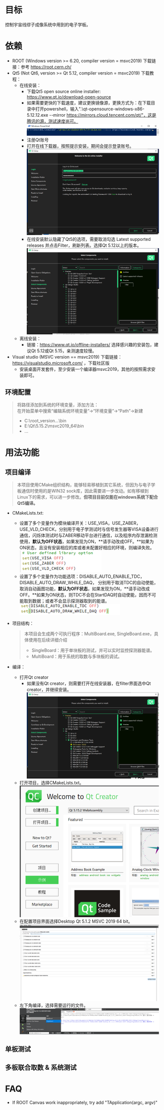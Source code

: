 

# 目标
控制宇宙线缪子成像系统中用到的电子学板。

# 依赖
- ROOT (Windows version >= 6.20, compiler version = msvc2019)
    下载链接：参考 https://root.cern.ch/
- Qt5 (Not Qt6, version >= Qt 5.12, compiler version = msvc2019)
    下载教程：
    - 在线安装：
        - 下载Qt5 open source online installer: https://www.qt.io/download-open-source
        - 如果需要更快的下载速度，建议更换镜像源，更换方式为：在下载目录中打开powershell，输入".\qt-opensource-windows-x86-5.12.12.exe --mirror https://mirrors.cloud.tencent.com/qt/"，这是腾讯的源，测试速度尚可。
        ![alt text](Pictures/image1.png)
        - 注册Qt账号
        - 打开在线下载器，按照提示安装，期间会提示登录账号。
        ![alt text](Pictures/image2.png)
        - 在线安装默认隐藏了Qt5的选项，需要取消勾选 Latest supported releases 并点击Filter，刷新列表。选择Qt 5.12以上的版本。
        ![alt text](Pictures/image3.png)
    - 离线安装：
        - 链接：https://www.qt.io/offline-installers/ 选择感兴趣的安装包，建议Qt 5.12或Qt 5.15，亲测速度较慢。
- Visual studio (MSVC version == msvc2019)
    下载链接：https://visualstudio.microsoft.com/ ，下载社区版
    - 安装桌面开发套件，至少安装一个编译器msvc2019，其他的按照需求安装即可。

## 环境配置
> 将路径添加到系统的环境变量，添加方法：  
在开始菜单中搜索“编辑系统环境变量”->“环境变量”->“Path”->新建
> - C:\root_version...\bin
> - E:\Qt\5.15.2\msvc2019_64\bin
> - ...

# 用法功能
## 项目编译
> 本项目使用CMake组织结构，能够轻易移植到其它系统，但因为与电子学板通信时使用的是WIN32 sock库，因此需要进一步改动。如有移植到Linux下的需求，可以进一步修改。**但项目目前仅能在windows系统下配合Qt5编译。**
- CMakeLists.txt:
    - 设置了多个变量作为模块编译开关：USE_VISA，USE_ZABER， USE_VLD_CHECK，分别用于电子学测试时与信号发生器等VISA设备进行通信，闪烁体测试时与ZABER移动平台进行通信，以及程序内存泄漏检测使用，**默认为OFF状态**，如果发现为ON，**请手动改成OFF。**如果为ON状态，且没有安装相应的库或者未配置好相应的环境，则编译失败。
    ![alt text](Pictures/image4.png)
    - 设置了多个变量作为功能选项：DISABLE_AUTO_ENABLE_TDC， DISABLE_AUTO_DRAW_WHILE_DAQ， 分别用于取消TDC的自动使能，取消自动画图功能，**默认为OFF状态**，如果发现为ON，**请手动改成OFF。**如果为ON状态，则TDC不会在StartDAQ时自动使能，因而不可能取到数据；或者不会显示探测器取到的能谱。
    ![alt text](Pictures/image5.png)

- 项目结构：
    > 本项目会生成两个可执行程序：MultiBoard.exe, SingleBoard.exe，具体使用在后续详细介绍
    > - SingleBoard：用于单块板的测试，并可以实时监控探测器能谱。
    > - MultiBoard：用于系统的取数与多块板的调试。
    <!-- ![alt text](Pictures/image10.png) -->
    <!-- ![alt text](Pictures/image11.png) -->

- 编译：
    - 打开Qt creator
      - 如果没有Qt creator，则需要打开在线安装器，在filter界面选中Qt creator，并继续安装。
    ![alt text](Pictures/image6.png)
    - 打开项目，选择CMakeLists.txt。
    ![alt text](Pictures/image7.png)
    - 在配置项目界面选择Desktop Qt 5.1.2 MSVC 2019 64 bit。
    ![alt text](Pictures/image8.png)
    - 左下角编译，选择需要运行的文件。
    ![alt text](Pictures/image9.png)



## 单板测试


## 多板联合取数 & 系统测试

# FAQ




- If ROOT Canvas work inappropriately, try add "TApplication(argc, argv)"